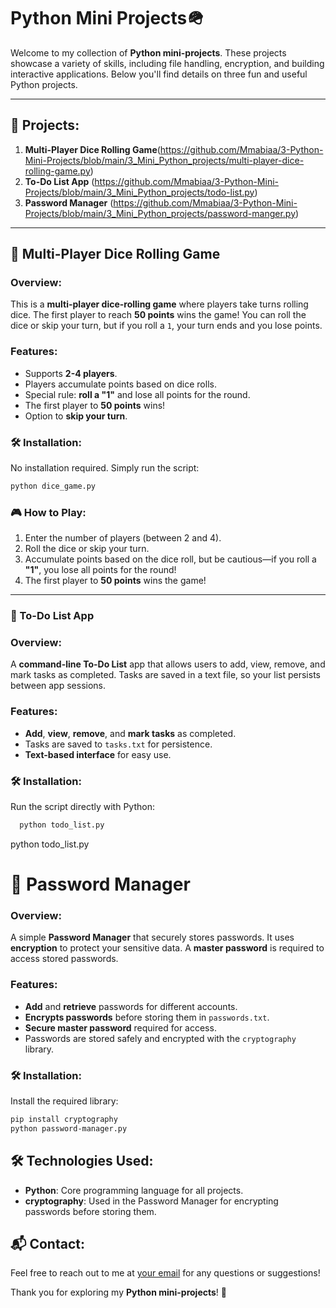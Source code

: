 # Python Mini Projects🪖

Welcome to my collection of **Python mini-projects**. These projects showcase a variety of skills, including file handling, encryption, and building interactive applications. Below you'll find details on three fun and useful Python projects.

---

## 🧩 Projects:

1. **Multi-Player Dice Rolling Game**(https://github.com/Mmabiaa/3-Python-Mini-Projects/blob/main/3_Mini_Python_projects/multi-player-dice-rolling-game.py)
2. **To-Do List App** (https://github.com/Mmabiaa/3-Python-Mini-Projects/blob/main/3_Mini_Python_projects/todo-list.py)
3. **Password Manager** (https://github.com/Mmabiaa/3-Python-Mini-Projects/blob/main/3_Mini_Python_projects/password-manger.py)

---

## 🎲 Multi-Player Dice Rolling Game

### Overview:
This is a **multi-player dice-rolling game** where players take turns rolling dice. The first player to reach **50 points** wins the game! You can roll the dice or skip your turn, but if you roll a `1`, your turn ends and you lose points.

### Features:
- Supports **2-4 players**.
- Players accumulate points based on dice rolls.
- Special rule: **roll a "1"** and lose all points for the round.
- The first player to **50 points** wins!
- Option to **skip your turn**.

### 🛠️ Installation:
No installation required. Simply run the script:

```bash
python dice_game.py
```
### 🎮 How to Play:

1. Enter the number of players (between 2 and 4).
2. Roll the dice or skip your turn.
3. Accumulate points based on the dice roll, but be cautious—if you roll a **"1"**, you lose all points for the round!
4. The first player to **50 points** wins the game!

---

### 📝 To-Do List App

### Overview:
A **command-line To-Do List** app that allows users to add, view, remove, and mark tasks as completed. Tasks are saved in a text file, so your list persists between app sessions.

### Features:
- **Add**, **view**, **remove**, and **mark tasks** as completed.
- Tasks are saved to `tasks.txt` for persistence.
- **Text-based interface** for easy use.

### 🛠️ Installation:
Run the script directly with Python:

```bash
  python todo_list.py
```
python todo_list.py

# 🔐 Password Manager

### Overview:
A simple **Password Manager** that securely stores passwords. It uses **encryption** to protect your sensitive data. A **master password** is required to access stored passwords.

### Features:
- **Add** and **retrieve** passwords for different accounts.
- **Encrypts passwords** before storing them in `passwords.txt`.
- **Secure master password** required for access.
- Passwords are stored safely and encrypted with the `cryptography` library.

### 🛠️ Installation:
Install the required library:

```bash
pip install cryptography
python password-manager.py
```
## 🛠️ Technologies Used:
- **Python**: Core programming language for all projects.
- **cryptography**: Used in the Password Manager for encrypting passwords before storing them.


## 📬 Contact:
Feel free to reach out to me at [your email](mailto:isbbydior@gmail.com) for any questions or suggestions!

Thank you for exploring my **Python mini-projects**! 🚀


